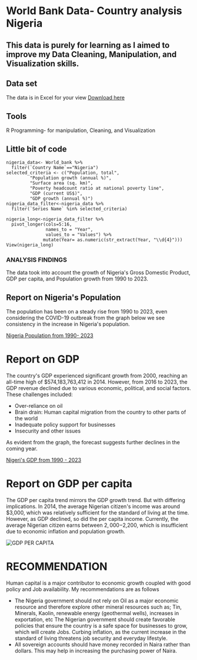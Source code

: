 # World Bank Data- Country analysis Nigeria

## This data is purely for learning as I aimed to improve my Data Cleaning, Manipulation, and Visualization skills. 

## Data set
The data is in Excel for your view [Download here](https://1drv.ms/x/c/fc11b36f16d1a624/EaHQQL3K7gdGnQeR0lP2plkB8Wrh4va4MEcR5VV8oQ6mYg?e=QFpFBB)

## Tools
R Programming- for manipulation, Cleaning, and Visualization 

## Little bit of code 
~~~(r)
nigeria_data<- World_bank %>%
  filter(`Country Name`=="Nigeria")
selected_criteria <- c("Population, total",
         "Population growth (annual %)",
         "Surface area (sq. km)",
         "Poverty headcount ratio at national poverty line",
         "GDP (current US$)",
         "GDP growth (annual %)")
nigeria_data_filter<-nigeria_data %>% 
  filter(`Series Name` %in% selected_criteria)

nigeria_long<-nigeria_data_filter %>% 
  pivot_longer(cols=5:16,
               names_to = "Year",
               values_to = "Values") %>% 
              mutate(Year= as.numeric(str_extract(Year, "\\d{4}")))
View(nigeria_long)
~~~
### ANALYSIS FINDINGS 
The data took into account the growth of Nigeria's Gross Domestic Product, GDP per capita, and Population growth from 1990 to 2023.
## Report on Nigeria's Population
The population has been on a steady rise from 1990 to 2023, even considering the COVID-19 outbreak from the graph below we see consistency in the increase in Nigeria's population.  


[Nigeria Population from 1990- 2023](https://github.com/daniel-ifenna/Journey-into-data-analytics-/blob/6c3254d2389e918382322a293dc12204a216b2a8/population%20growth.png)



 # Report on GDP

The country's GDP experienced significant growth from 2000, reaching an all-time high of $574,183,763,412 in 2014. However, from 2016 to 2023, the GDP revenue declined due to various economic, political, and social factors. These challenges included:

- Over-reliance on oil
- Brain drain: Human capital migration from the country to other parts of the world
- Inadequate policy support for businesses
- Insecurity and other issues

As evident from the graph, the forecast suggests further declines in the coming year.

 [Nigeri's GDP from 1990 - 2023](https://github.com/daniel-ifenna/Journey-into-data-analytics-/blob/e18a3d1c0dcf9d47b5cf738146923ee29780b70b/GDP%20growth.png)






 # Report on GDP per capita

 The GDP per capita trend mirrors the GDP growth trend. But with differing implications. In 2014, the average Nigerian citizen's income was around $3,000, which was relatively sufficient for the standard of living at the time. However, as GDP declined, so did the per capita income. Currently, the average Nigerian citizen earns between $2,000-$2,200, which is insufficient due to economic inflation and population growth. 
 
 ![GDP PER CAPITA](https://github.com/daniel-ifenna/Journey-into-data-analytics-/blob/7d4253e5ee755d0a637b87d385b5ae95fac16752/GDP%20per%20capita.png)






 # RECOMMENDATION 

 
 Human capital is a major contributor to economic growth coupled with good policy and Job availability. My recommendations are as follows
 - The Nigeria government should not rely on Oil as a major economic resource and therefore explore other mineral resources such as; Tin, Minerals, Kaolin, renewable energy (geothermal wells), increases in exportation, etc
 The Nigerian government should create favorable policies that ensure the country is a safe space for businesses to grow, which will create Jobs.
 Curbing inflation, as the current increase in the standard of living threatens job security and everyday lifestyle.
 - All sovereign accounts should have money recorded in Naira rather than dollars. This may help in increasing the purchasing power of Naira.
 
 

